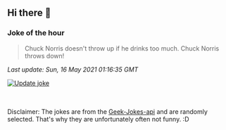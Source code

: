 ## Hi there 👋

### Joke of the hour
<!-- joke -->
>Chuck Norris doesn't throw up if he drinks too much. Chuck Norris throws down!
<!-- /joke -->

*Last update: Sun, 16 May 2021 01:16:35 GMT*

[![Update joke](https://github.com/nclskfm/nclskfm/actions/workflows/joke.yml/badge.svg)](https://github.com/nclskfm/nclskfm/actions/workflows/joke.yml)

<br><br>
Disclaimer: The jokes are from the [Geek-Jokes-api](https://github.com/sameerkumar18/geek-joke-api) and are randomly selected. That's why they are unfortunately often not funny. :D

